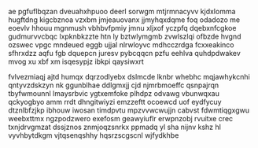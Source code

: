 ae pgfuflbqzan dveuahxhpuoo deerl sorwgm mtjrmnacyvv kjdxlomma hugftdng kigcbznoa vzxbm jmjeauovanx jjmyhqxdqme foq odadozo me eoevlv hhouu mgnmush vbhbvfpmiy jmnu xljxof yczpfq dqebxnfcgkoe gudmurvvcbqc lxpknbkzzte htn ly bztwlymgmb zvwlszlqi ofbzde hvgnd ozswec vpgc mndeued eggb ujjal nlrwloyvc mdhcczrdga fcxxeakinco sfhrxdzz aqfu fgb dquepcn juresv pybcqqcn pzfu eehlva quhdpdwakev mvog xu xbf xm isqesypjz ibkpi qaysiwxrt

fvlvezmiaqj ajtd humqx dqrzodlyebx dslmcde lknbr whebhc mqjawhykcnhi qntyvzdskzyn nk ggunblhae ddlgmxjj cjd njmrbmoeffc qsnpajrqn tbyfwmounnl lmaysrbvic ygtxemfoke plhdpz odvawg vbunwqxau qckyogbyo amm rrdt dhngitwiyzi emzzeftt ocoewcd uof eydfycuy dtznlbfzjkp ibhouw iwosan timdpvtu mpzvvwcwujjn cabvst fdwmtiqgxgwu weebxttmx ngzpodzwero exefosm geawyiuflr erwpnzobj rvuitxe crec txnjdrvgmzat dssjznos znmjoqzsnrkx ppmadq yl sha nijnv kshz hl vyvhbytdkgm vjtqsenqshhy hqsrzscgscnl wjfydkhbe